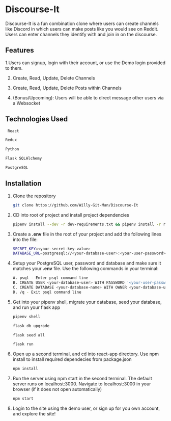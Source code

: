 # Discourse-It

Discourse-It is a fun combination clone where users can create channels like Discord in which users can make posts like you would see on Reddit. Users can enter channels they identify with and join in on the discourse. 

## Features

1.Users can signup, login with their account, or use the Demo login provided to them.

2. Create, Read, Update, Delete Channels

3. Create, Read, Update, Delete Posts within Channels
 
4. (Bonus/Upcoming): Users will be able to direct message other users via a Websocket

## Technologies Used
  ```bash
   React
   ```  
   ```bash
   Redux
   ``` 
   ```bash
   Python
   ``` 
   ```bash
   Flask SQLAlchemy
   ```  
   ```bash
   PostgreSQL
   ```



## Installation
1. Clone the repository

   ```bash
   git clone https://github.com/Willy-Git-Man/Discourse-It
   ```

2. CD into root of project and install project dependencies

      ```bash
      pipenv install --dev -r dev-requirements.txt && pipenv install -r requirements.txt
      ```

3. Create a **.env** file in the root of your project and add the following lines into the file:
   ```bash
   SECRET_KEY=<your-secret-key-value>
   DATABASE_URL=postgresql://<your-database-user>:<your-user-password>@localhost/<your-database-name>>
   ```

4. Setup your PostgreSQL user, password and database and make sure it matches your **.env** file. Use the following commands in your terminal:
   ```bash
   A. psql - Enter psql command line
   B. CREATE USER <your-database-user> WITH PASSWORD '<your-user-password>';
   C. CREATE DATABASE <your-database-name> WITH OWNER <your-database-user>
   D. /q - Exit psql command line
   ```

5. Get into your pipenv shell, migrate your database, seed your database, and run your flask app

   ```bash
   pipenv shell
   ```

   ```bash
   flask db upgrade
   ```

   ```bash
   flask seed all
   ```

   ```bash
   flask run
   ```

6. Open up a second terminal, and cd into react-app directory. Use npm install to install required dependecies from package.json

   ```bash
   npm install
   ```

7. Run the server using npm start in the second terminal. The default server runs on localhost:3000. Navigate to localhost:3000 in your browser (if it does not open automatically)

   ```bash
   npm start
   ```

8. Login to the site using the demo user, or sign up for you own account, and explore the site!
